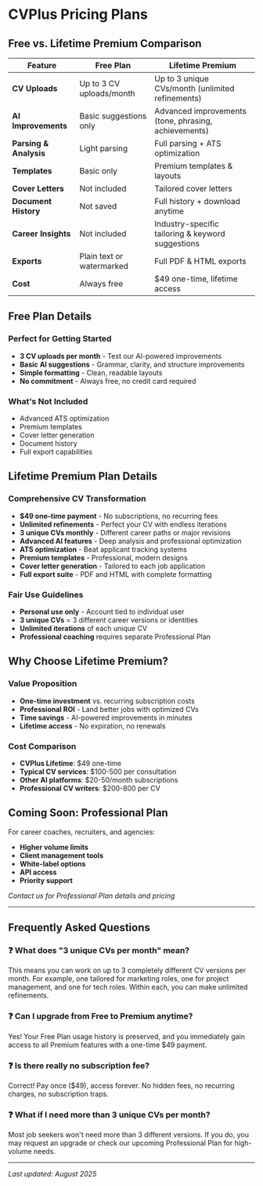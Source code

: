 # CVPlus Pricing Plans

## Free vs. Lifetime Premium Comparison

| Feature | Free Plan | Lifetime Premium |
|---------|-----------|------------------|
| **CV Uploads** | Up to 3 CV uploads/month | Up to 3 unique CVs/month (unlimited refinements) |
| **AI Improvements** | Basic suggestions only | Advanced improvements (tone, phrasing, achievements) |
| **Parsing & Analysis** | Light parsing | Full parsing + ATS optimization |
| **Templates** | Basic only | Premium templates & layouts |
| **Cover Letters** | Not included | Tailored cover letters |
| **Document History** | Not saved | Full history + download anytime |
| **Career Insights** | Not included | Industry-specific tailoring & keyword suggestions |
| **Exports** | Plain text or watermarked | Full PDF & HTML exports |
| **Cost** | Always free | $49 one-time, lifetime access |

## Free Plan Details

### Perfect for Getting Started
- **3 CV uploads per month** - Test our AI-powered improvements
- **Basic AI suggestions** - Grammar, clarity, and structure improvements
- **Simple formatting** - Clean, readable layouts
- **No commitment** - Always free, no credit card required

### What's Not Included
- Advanced ATS optimization
- Premium templates
- Cover letter generation
- Document history
- Full export capabilities

## Lifetime Premium Plan Details

### Comprehensive CV Transformation
- **$49 one-time payment** - No subscriptions, no recurring fees
- **Unlimited refinements** - Perfect your CV with endless iterations
- **3 unique CVs monthly** - Different career paths or major revisions
- **Advanced AI features** - Deep analysis and professional optimization
- **ATS optimization** - Beat applicant tracking systems
- **Premium templates** - Professional, modern designs
- **Cover letter generation** - Tailored to each job application
- **Full export suite** - PDF and HTML with complete formatting

### Fair Use Guidelines
- **Personal use only** - Account tied to individual user
- **3 unique CVs** = 3 different career versions or identities
- **Unlimited iterations** of each unique CV
- **Professional coaching** requires separate Professional Plan

## Why Choose Lifetime Premium?

### Value Proposition
- **One-time investment** vs. recurring subscription costs
- **Professional ROI** - Land better jobs with optimized CVs
- **Time savings** - AI-powered improvements in minutes
- **Lifetime access** - No expiration, no renewals

### Cost Comparison
- **CVPlus Lifetime**: $49 one-time
- **Typical CV services**: $100-500 per consultation
- **Other AI platforms**: $20-50/month subscriptions
- **Professional CV writers**: $200-800 per CV

## Coming Soon: Professional Plan

For career coaches, recruiters, and agencies:
- **Higher volume limits**
- **Client management tools**
- **White-label options**
- **API access**
- **Priority support**

*Contact us for Professional Plan details and pricing*

---

## Frequently Asked Questions

### ❓ What does "3 unique CVs per month" mean?
This means you can work on up to 3 completely different CV versions per month. For example, one tailored for marketing roles, one for project management, and one for tech roles. Within each, you can make unlimited refinements.

### ❓ Can I upgrade from Free to Premium anytime?
Yes! Your Free Plan usage history is preserved, and you immediately gain access to all Premium features with a one-time $49 payment.

### ❓ Is there really no subscription fee?
Correct! Pay once ($49), access forever. No hidden fees, no recurring charges, no subscription traps.

### ❓ What if I need more than 3 unique CVs per month?
Most job seekers won't need more than 3 different versions. If you do, you may request an upgrade or check our upcoming Professional Plan for high-volume needs.

---

*Last updated: August 2025*